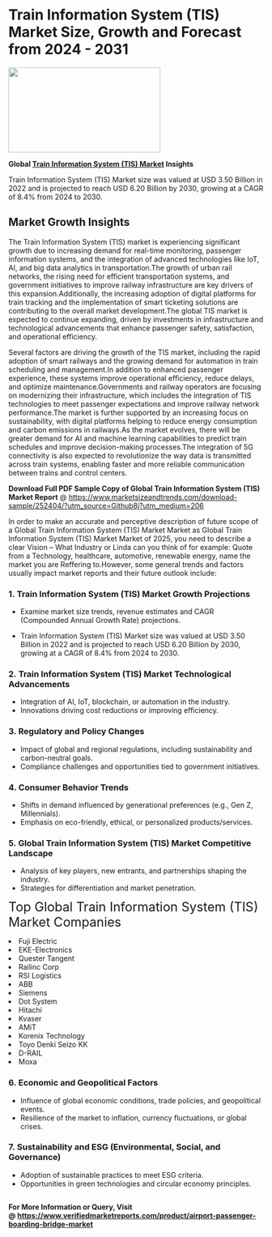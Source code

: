 <H1>Train Information System (TIS) Market Size, Growth and Forecast from 2024 - 2031</H1><img class="aligncenter size-medium wp-image-584254" src="https://thirdeyenews.in/wp-content/uploads/2024/09/Global-Market-Research-300x168.jpeg" alt="" width="300" height="168" /><p><strong>Global&nbsp;<a href="https://www.marketsizeandtrends.com/download-sample/252404/?utm_source=Github8j?utm_medium=206">Train Information System (TIS) Market</a> Insights</strong></p><p>Train Information System (TIS) Market size was valued at USD 3.50 Billion in 2022 and is projected to reach USD 6.20 Billion by 2030, growing at a CAGR of 8.4% from 2024 to 2030.</p><p><h2>Market Growth Insights</h2> <p>The Train Information System (TIS) market is experiencing significant growth due to increasing demand for real-time monitoring, passenger information systems, and the integration of advanced technologies like IoT, AI, and big data analytics in transportation.The growth of urban rail networks, the rising need for efficient transportation systems, and government initiatives to improve railway infrastructure are key drivers of this expansion.Additionally, the increasing adoption of digital platforms for train tracking and the implementation of smart ticketing solutions are contributing to the overall market development.The global TIS market is expected to continue expanding, driven by investments in infrastructure and technological advancements that enhance passenger safety, satisfaction, and operational efficiency.</p> <p>Several factors are driving the growth of the TIS market, including the rapid adoption of smart railways and the growing demand for automation in train scheduling and management.In addition to enhanced passenger experience, these systems improve operational efficiency, reduce delays, and optimize maintenance.Governments and railway operators are focusing on modernizing their infrastructure, which includes the integration of TIS technologies to meet passenger expectations and improve railway network performance.The market is further supported by an increasing focus on sustainability, with digital platforms helping to reduce energy consumption and carbon emissions in railways.As the market evolves, there will be greater demand for AI and machine learning capabilities to predict train schedules and improve decision-making processes.The integration of 5G connectivity is also expected to revolutionize the way data is transmitted across train systems, enabling faster and more reliable communication between trains and control centers.<p><span class=""><strong>Download Full PDF Sample Copy of Global Train Information System (TIS) Market Report</strong> @ <a href="https://www.marketsizeandtrends.com/download-sample/252404/?utm_source=Github8j?utm_medium=206" target="_blank">https://www.marketsizeandtrends.com/download-sample/252404/?utm_source=Github8j?utm_medium=206</a></span></p><p>In order to make an accurate and perceptive description of future scope of a Global&nbsp;Train Information System (TIS) Market Market as Global&nbsp;Train Information System (TIS) Market Market of 2025, you need to describe a clear Vision &ndash; What Industry or Linda can you think of for example: Quote from a Technology, healthcare, automotive, renewable energy, name the market you are Reffering to.However, some general trends and factors usually impact market reports and their future outlook include:</p><h3>1.&nbsp;<strong>Train Information System (TIS) Market Growth Projections</strong></h3><ul><li>Examine market size trends, revenue estimates and CAGR (Compounded Annual Growth Rate) projections.</li><li><p>Train Information System (TIS) Market size was valued at USD 3.50 Billion in 2022 and is projected to reach USD 6.20 Billion by 2030, growing at a CAGR of 8.4% from 2024 to 2030.</p></li></ul><h3>2.&nbsp;<strong>Train Information System (TIS) Market Technological Advancements</strong></h3><ul><li>Integration of AI, IoT, blockchain, or automation in the industry.</li><li>Innovations driving cost reductions or improving efficiency.</li></ul><h3>3.&nbsp;<strong>Regulatory and Policy Changes</strong></h3><ul><li>Impact of global and regional regulations, including sustainability and carbon-neutral goals.</li><li>Compliance challenges and opportunities tied to government initiatives.</li></ul><h3>4.&nbsp;<strong>Consumer Behavior Trends</strong></h3><ul><li>Shifts in demand influenced by generational preferences (e.g., Gen Z, Millennials).</li><li>Emphasis on eco-friendly, ethical, or personalized products/services.</li></ul><h3>5.&nbsp;<strong>Global Train Information System (TIS) Market Competitive Landscape</strong></h3><ul><li>Analysis of key players, new entrants, and partnerships shaping the industry.</li><li>Strategies for differentiation and market penetration.</li></ul><p data-pm-slice="1 1 []"><span style="color: inherit; font-family: inherit; font-size: 25px;">Top Global Train Information System (TIS) Market Companies</span></p><div class="" data-test-id=""><p><li>Fuji Electric</li><li> EKE-Electronics</li><li> Quester Tangent</li><li> Railinc Corp</li><li> RSI Logistics</li><li> ABB</li><li> Siemens</li><li> Dot System</li><li> Hitachi</li><li> Kvaser</li><li> AMiT</li><li> Korenix Technology</li><li> Toyo Denki Seizo KK</li><li> D-RAIL</li><li> Moxa</li></p></div><h3>6.&nbsp;<strong>Economic and Geopolitical Factors</strong></h3><ul><li>Influence of global economic conditions, trade policies, and geopolitical events.</li><li>Resilience of the market to inflation, currency fluctuations, or global crises.</li></ul><h3>7.&nbsp;<strong>Sustainability and ESG (Environmental, Social, and Governance)</strong></h3><ul><li>Adoption of sustainable practices to meet ESG criteria.</li><li>Opportunities in green technologies and circular economy principles.</li></ul><h2><strong style="font-size: 14px;">For More Information or Query, Visit @&nbsp;</strong><a style="background-color: #ffffff; font-size: 14px;" href="https://www.marketsizeandtrends.com/report/train-information-system-tis-market/" target="_blank">https://www.verifiedmarketreports.com/product/airport-passenger-boarding-bridge-market</a></h2>